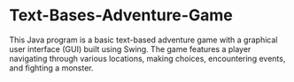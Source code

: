 # Text-Bases-Adventure-Game
This Java program is a basic text-based adventure game with a graphical user interface (GUI) built using Swing. The game features a player navigating through various locations, making choices, encountering events, and fighting a monster.

